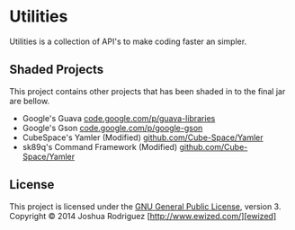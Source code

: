Utilities
=========
Utilities is a collection of API's to make coding faster an simpler.

Shaded Projects
---------------

This project contains other projects that has been shaded in to the final jar are bellow.

- Google's Guava [code.google.com/p/guava-libraries](https://code.google.com/p/guava-libraries/)
- Google's Gson [code.google.com/p/google-gson](https://code.google.com/p/google-gson/)
- CubeSpace's Yamler (Modified) [github.com/Cube-Space/Yamler](https://github.com/Cube-Space/Yamler)
- sk89q's Command Framework (Modified) [github.com/Cube-Space/Yamler](https://github.com/Cube-Space/Yamler)

License
-------
This project is licensed under the [GNU General Public License][license], version 3.
Copyright &copy; 2014 Joshua Rodriguez [http://www.ewized.com/][ewized]

[license]: https://www.gnu.org/copyleft/gpl.html
[ewized]: http://www.ewized.com/
